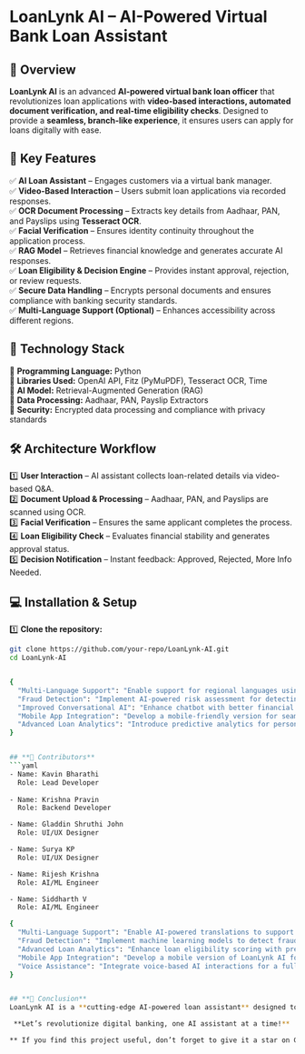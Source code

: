#  LoanLynk AI – AI-Powered Virtual Bank Loan Assistant  

## **📌 Overview**  
**LoanLynk AI** is an advanced **AI-powered virtual bank loan officer** that revolutionizes loan applications with **video-based interactions, automated document verification, and real-time eligibility checks**. Designed to provide a **seamless, branch-like experience**, it ensures users can apply for loans digitally with ease.  

## **🔹 Key Features**  
✅ **AI Loan Assistant** – Engages customers via a virtual bank manager.  
✅ **Video-Based Interaction** – Users submit loan applications via recorded responses.  
✅ **OCR Document Processing** – Extracts key details from Aadhaar, PAN, and Payslips using **Tesseract OCR**.  
✅ **Facial Verification** – Ensures identity continuity throughout the application process.  
✅ **RAG Model** – Retrieves financial knowledge and generates accurate AI responses.  
✅ **Loan Eligibility & Decision Engine** – Provides instant approval, rejection, or review requests.  
✅ **Secure Data Handling** – Encrypts personal documents and ensures compliance with banking security standards.  
✅ **Multi-Language Support (Optional)** – Enhances accessibility across different regions.  

## **📌 Technology Stack**  
🔹 **Programming Language:** Python  
🔹 **Libraries Used:** OpenAI API, Fitz (PyMuPDF), Tesseract OCR, Time  
🔹 **AI Model:** Retrieval-Augmented Generation (RAG)  
🔹 **Data Processing:** Aadhaar, PAN, Payslip Extractors  
🔹 **Security:** Encrypted data processing and compliance with privacy standards  

## **🛠️ Architecture Workflow**  
1️⃣ **User Interaction** – AI assistant collects loan-related details via video-based Q&A.  
2️⃣ **Document Upload & Processing** – Aadhaar, PAN, and Payslips are scanned using OCR.  
3️⃣ **Facial Verification** – Ensures the same applicant completes the process.  
4️⃣ **Loan Eligibility Check** – Evaluates financial stability and generates approval status.  
5️⃣ **Decision Notification** – Instant feedback:  Approved,  Rejected,  More Info Needed.  

## **💻 Installation & Setup**  
1️⃣ **Clone the repository:**  
```bash
git clone https://github.com/your-repo/LoanLynk-AI.git  
cd LoanLynk-AI


{
  "Multi-Language Support": "Enable support for regional languages using NLP models.",
  "Fraud Detection": "Implement AI-powered risk assessment for detecting fraudulent loan applications.",
  "Improved Conversational AI": "Enhance chatbot with better financial knowledge and context-aware responses.",
  "Mobile App Integration": "Develop a mobile-friendly version for seamless banking on-the-go.",
  "Advanced Loan Analytics": "Introduce predictive analytics for personalized loan offers based on user data."
}


## **👥 Contributors**  
```yaml
- Name: Kavin Bharathi
  Role: Lead Developer  
 
- Name: Krishna Pravin
  Role: Backend Developer  

- Name: Gladdin Shruthi John
  Role: UI/UX Designer

- Name: Surya KP
  Role: UI/UX Designer

- Name: Rijesh Krishna
  Role: AI/ML Engineer

- Name: Siddharth V
  Role: AI/ML Engineer

{
  "Multi-Language Support": "Enable AI-powered translations to support multiple regional languages.",
  "Fraud Detection": "Implement machine learning models to detect fraudulent loan applications.",
  "Advanced Loan Analytics": "Enhance loan eligibility scoring with predictive analytics.",
  "Mobile App Integration": "Develop a mobile version of LoanLynk AI for seamless banking.",
  "Voice Assistance": "Integrate voice-based AI interactions for a fully conversational experience."
}


## **🎯 Conclusion**  
LoanLynk AI is a **cutting-edge AI-powered loan assistant** designed to enhance the digital banking experience with **video-based interactions, OCR document verification, and AI-driven loan eligibility assessments**. By integrating **RAG, Tesseract OCR, and OpenAI models**, it provides a **secure, efficient, and user-friendly solution** for loan processing.  

 **Let’s revolutionize digital banking, one AI assistant at a time!**  

** If you find this project useful, don’t forget to give it a star on GitHub!** ⭐  

 
 
 
